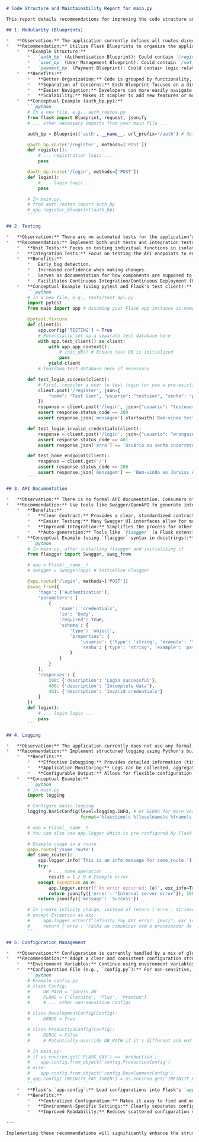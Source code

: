 ```markdown
# Code Structure and Maintainability Report for main.py

This report details recommendations for improving the code structure and maintainability of the provided `main.py` Flask application.

## 1. Modularity (Blueprints)

*   **Observation:** The application currently defines all routes directly on the main `app` object. As the application grows, this single file will become increasingly long and difficult to manage.
*   **Recommendation:** Utilize Flask Blueprints to organize the application into smaller, more manageable modules.
    *   **Example Structure:**
        *   `auth_bp` (Authentication Blueprint): Could contain `/register`, `/login`, `/logout` routes.
        *   `user_bp` (User Management Blueprint): Could contain `/set_plan`, `/set_inadimplente`, `/feature/<nome>` routes.
        *   `payment_bp` (Payment Blueprint): Could contain logic related to `create_infinity_charge` and any payment callback/webhook routes if added in the future.
    *   **Benefits:**
        *   **Better Organization:** Code is grouped by functionality, making it easier to locate and understand specific parts of the application.
        *   **Separation of Concerns:** Each Blueprint focuses on a distinct aspect of the application, reducing complexity.
        *   **Easier Navigation:** Developers can more easily navigate the codebase.
        *   **Scalability:** Makes it simpler to add new features or modify existing ones without impacting unrelated parts of the application.
    *   **Conceptual Example (auth_bp.py):**
        ```python
        # In a new file, e.g., auth_routes.py
        from flask import Blueprint, request, jsonify
        # ... other necessary imports from your main file ...

        auth_bp = Blueprint('auth', __name__, url_prefix='/auth') # Optional URL prefix

        @auth_bp.route('/register', methods=['POST'])
        def register():
            # ... registration logic ...
            pass

        @auth_bp.route('/login', methods=['POST'])
        def login():
            # ... login logic ...
            pass

        # In main.py:
        # from auth_routes import auth_bp
        # app.register_blueprint(auth_bp)
        ```

## 2. Testing

*   **Observation:** There are no automated tests for the application's logic or API endpoints. This makes it risky to refactor code or add new features, as regressions might go unnoticed.
*   **Recommendation:** Implement both unit tests and integration tests using a testing framework like `pytest`.
    *   **Unit Tests:** Focus on testing individual functions in isolation (e.g., the logic within `create_infinity_charge` if it were more complex, or specific validation functions if they were extracted).
    *   **Integration Tests:** Focus on testing the API endpoints to ensure they behave as expected from a client's perspective. This includes testing different request inputs, expected responses, status codes, and interactions with the database.
    *   **Benefits:**
        *   Early bug detection.
        *   Increased confidence when making changes.
        *   Serves as documentation for how components are supposed to work.
        *   Facilitates Continuous Integration/Continuous Deployment (CI/CD).
    *   **Conceptual Example (using pytest and Flask's test client):**
        ```python
        # In a new file, e.g., tests/test_api.py
        import pytest
        from main import app # Assuming your Flask app instance is named 'app'

        @pytest.fixture
        def client():
            app.config['TESTING'] = True
            # Potentially set up a separate test database here
            with app.test_client() as client:
                with app.app_context():
                    # init_db() # Ensure test DB is initialized
                    pass
                yield client
            # Teardown test database here if necessary

        def test_login_success(client):
            # First, register a user to test login (or use a pre-existing test user)
            client.post('/register', json={
                "nome": "Test User", "usuario": "testuser", "senha": "password123", "cpf": "12345678900"
            })
            response = client.post('/login', json={"usuario": "testuser", "senha": "password123"})
            assert response.status_code == 200
            assert response.json['mensagem'].startswith('Bem-vindo testuser!')

        def test_login_invalid_credentials(client):
            response = client.post('/login', json={"usuario": "wronguser", "senha": "wrongpassword"})
            assert response.status_code == 401
            assert response.json['erro'] == 'Usuário ou senha incorretos'

        def test_home_endpoint(client):
            response = client.get('/')
            assert response.status_code == 200
            assert response.json['mensagem'] == 'Bem-vindo ao Jarviss API'
        ```

## 3. API Documentation

*   **Observation:** There is no formal API documentation. Consumers of the API (which could be frontend developers or third-party services) would have to rely on reading the source code to understand how to interact with the endpoints.
*   **Recommendation:** Use tools like Swagger/OpenAPI to generate interactive API documentation.
    *   **Benefits:**
        *   **Clear Contract:** Provides a clear, standardized contract for API consumers, detailing endpoints, request/response formats, authentication methods, and status codes.
        *   **Easier Testing:** Many Swagger UI interfaces allow for making live API calls directly from the documentation page.
        *   **Improved Integration:** Simplifies the process for other developers or services to integrate with the API.
        *   **Auto-generation:** Tools like `flasgger` (a Flask extension) can auto-generate OpenAPI specifications from docstrings and route definitions in your Flask code.
    *   **Conceptual Example (using `flasgger` syntax in docstrings):**
        ```python
        # In main.py, after installing flasgger and initializing it
        from flasgger import Swagger, swag_from

        # app = Flask(__name__)
        # swagger = Swagger(app) # Initialize Flasgger

        @app.route('/login', methods=['POST'])
        @swag_from({
            'tags': ['Authentication'],
            'parameters': [
                {
                    'name': 'credentials',
                    'in': 'body',
                    'required': True,
                    'schema': {
                        'type': 'object',
                        'properties': {
                            'usuario': {'type': 'string', 'example': 'testuser'},
                            'senha': {'type': 'string', 'example': 'password123'}
                        }
                    }
                }
            ],
            'responses': {
                200: {'description': 'Login successful'},
                400: {'description': 'Incomplete data'},
                401: {'description': 'Invalid credentials'}
            }
        })
        def login():
            # ... login logic ...
            pass
        ```

## 4. Logging

*   **Observation:** The application currently does not use any formal logging mechanism. While `print()` statements might be used during development, they are not suitable for production environments as output typically goes to stdout/stderr, which may not be monitored or stored by WSGI servers like Gunicorn or uWSGI. The `create_infinity_charge` function returns `str(exc)`, which is also not ideal for production error reporting (as noted in the security report).
*   **Recommendation:** Implement structured logging using Python's built-in `logging` module.
    *   **Benefits:**
        *   **Effective Debugging:** Provides detailed information (timestamps, log levels, module names, messages) for diagnosing issues in both development and production.
        *   **Application Monitoring:** Logs can be collected, aggregated, and analyzed by monitoring tools to track application health and performance.
        *   **Configurable Output:** Allows for flexible configuration of log formats and destinations (e.g., file, console, centralized logging systems).
    *   **Conceptual Example:**
        ```python
        # In main.py
        import logging

        # Configure basic logging
        logging.basicConfig(level=logging.INFO, # Or DEBUG for more verbosity
                            format='%(asctime)s %(levelname)s %(name)s %(threadName)s : %(message)s')

        # app = Flask(__name__)
        # You can also use app.logger which is pre-configured by Flask

        # Example usage in a route
        @app.route('/some_route')
        def some_route():
            app.logger.info('This is an info message for some_route.')
            try:
                # ... some operation ...
                result = 1 / 0 # Example error
            except Exception as e:
                app.logger.error(f'An error occurred: {e}', exc_info=True) # exc_info=True logs stack trace
                return jsonify({'error': 'Internal server error'}), 500
            return jsonify({'message': 'Success'})

        # In create_infinity_charge, instead of return {'erro': str(exc)}:
        # except Exception as exc:
        #     app.logger.error(f"Infinity Pay API error: {exc}", exc_info=True)
        #     return {'erro': 'Falha ao comunicar com o processador de pagamento.'}
        ```

## 5. Configuration Management

*   **Observation:** Configuration is currently handled by a mix of global constants (e.g., `DB_PATH`, `PLANS`) and environment variables (e.g., `INFINITY_PAY_TOKEN`). While using environment variables for secrets is good, a more structured approach for other configurations can improve maintainability.
*   **Recommendation:** Adopt a clear and consistent configuration strategy.
    *   **Environment Variables:** Continue using environment variables for all sensitive information (API keys, secret keys, database URIs in production) and for settings that differ between environments (dev, staging, prod), such as `DEBUG` mode.
    *   **Configuration File (e.g., `config.py`):** For non-sensitive, application-specific configurations that are unlikely to change between environments (or have sensible defaults), a `config.py` file can be used. Flask also supports instance folders for configuration that shouldn't be version-controlled.
        ```python
        # Example config.py
        # class Config:
        #     DB_PATH = 'jarvis.db'
        #     PLANS = ['Gratuito', 'Plus', 'Premium']
        #     # ... other non-sensitive configs

        # class DevelopmentConfig(Config):
        #     DEBUG = True

        # class ProductionConfig(Config):
        #     DEBUG = False
        #     # Potentially override DB_PATH if it's different and not from env var

        # In main.py:
        # if os.environ.get('FLASK_ENV') == 'production':
        #    app.config.from_object('config.ProductionConfig')
        # else:
        #    app.config.from_object('config.DevelopmentConfig')
        # app.config['INFINITY_PAY_TOKEN'] = os.environ.get('INFINITY_PAY_TOKEN') # Secrets still from env
        ```
    *   **Flask's `app.config`:** Load configurations into Flask's `app.config` object for consistent access throughout the application.
    *   **Benefits:**
        *   **Centralized Configuration:** Makes it easy to find and modify settings.
        *   **Environment-Specific Settings:** Clearly separates configurations for different deployment environments.
        *   **Improved Readability:** Reduces scattered configuration values throughout the codebase.

---

Implementing these recommendations will significantly enhance the structure, maintainability, and scalability of the `main.py` application as it evolves.
```
